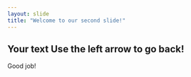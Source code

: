 ```yaml
---
layout: slide
title: "Welcome to our second slide!"
---
```

Your text
Use the left arrow to go back!
---
Good job!
